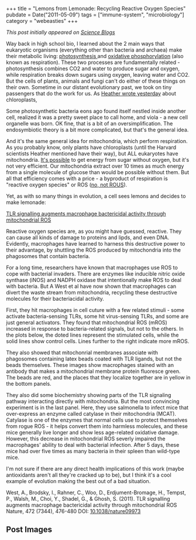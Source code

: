 +++
title = "Lemons from Lemonade: Recycling Reactive Oxygen Species"
pubdate = Date("2011-05-09")
tags = ["immune-system", "microbiology"]
category = "webeasties"
+++

_This post initially appeared on [Science Blogs](http://scienceblogs.com/webeasties)_

Way back in high school bio, I learned about the 2 main ways that eukaryotic organisms (everything other than bacteria and archaea) make their metabolic living: [photosynthesis ](http://en.wikipedia.org/wiki/Photosynthesis)and [oxidative phosphorylation](http://en.wikipedia.org/wiki/Oxidative_phosphorylation) (also known as respiration). These two processes are fundamentally related - photosynthesis combines CO2 and water to produce sugar and oxygen, while respiration breaks down sugars using oxygen, leaving water and CO2. But the cells of plants, animals and fungi can't do either of these things on their own. Sometime in our distant evolutionary past, we took on tiny passengers that do the work for us. 
As [Heather wrote yesterday](http://scienceblogs.com/webeasties/2011/05/artificial_engineerable_animal.php) about chloroplasts,

Some photosynthetic bacteria eons ago found itself nestled inside another cell, realized it was a pretty sweet place to call home, and viola - a new cell organelle was born. OK fine, that is a bit of an oversimplification. The endosymbiotic theory is a bit more complicated, but that's the general idea.

And it's the same general idea for mitochondria, which perform respiration. As you probably know, only plants have chloroplasts (until the Harvard scientists Heather mentioned have their way), but ALL eukaryotes have mitochondria. [It's possible](http://en.wikipedia.org/wiki/Lactic_acid_fermentation#Glycolysis) to get energy from sugar without oxygen, but it's not very efficient. Our mitochondria extract over 10 times as much energy from a single molecule of glucose than would be possible without them. But all that efficiency comes with a price - a byproduct of respiration is "reactive oxygen species" or ROS ([no, not ROUS](http://scientopia.org/blogs/scicurious/2011/05/06/friday-weird-science-i-hope-you-like-your-sperm-and-your-cell-phones-neat/)).

Yet, as with so many things in evolution, a cell sees lemons and decides to make lemonade:

[TLR signalling augments macrophage bactericidal activity through mitochondrial ROS](http://www.ncbi.nlm.nih.gov/pubmed?term=21525932)

Reactive oxygen species are, as you might have guessed, reactive. They can cause all kinds of damage to proteins and lipds, and even DNA. Evidently, macrophages have learned to harness this destructive power to their advantage, by shuttling the ROS produced by mitochondria into the phagosomes that contain bacteria.

For a long time, researchers have known that macrophages use ROS to cope with bacterial invaders. There are enzymes like inducible nitric oxide synthase (iNOS) and NADPH oxidase that intentionally make ROS to deal with bacteria. But A West et al have now shown that macrophages can divert the waste stream from mitochondria, recycling these destructive molecules for their bacteriacidal activity.

First, they hit macrophages in cell cuture with a few related stimuli - some activate bacteria-sensing TLRs, some hit virus-sensing TLRs, and some are just general activators. They found that mitochondrial ROS (mROS) increased in response to bacteria-related signals, but not to the others. In the plots below, the doted lines represent the stimulated cells, while the solid lines show control cells. Lines further to the right indicate more mROS.

They also showed that mitochonrial membranes associate with phagosomes containing latex beads coated with TLR ligands, but not the beads themselves. These images show macrophages stained with an antibody that makes a mitochondrial membrane protein fluoresce green. The beads are red, and the places that they localize together are in yellow in the bottom panels.

They also did some biochemistry showing parts of the TLR signaling pathway interacting directly with mitochondria. But the most convincing experiment is in the last panel. Here, they use salmonella to infect mice that over-express an enzyme called catylase in their mitochondria (MCAT). Catylase is one of the enzymes that normal cells use to protect themselves from rogue ROS - it helps convert them into harmless molecules, and these mice generally live longer and show less age-related oxidative damage. However, this decrease in mitochondrial ROS severly impaired the macrophages' ability to deal with bacterial infection. After 5 days, these mice had over five times as many bacteria in their spleen than wild-type mice.

I'm not sure if there are any direct health implications of this work (maybe antioxidants aren't all they're cracked up to be), but I think it's a cool example of evolution making the best out of a bad situation.

West, A., Brodsky, I., Rahner, C., Woo, D., Erdjument-Bromage, H., Tempst, P., Walsh, M., Choi, Y., Shadel, G., & Ghosh, S. (2011). TLR signalling augments macrophage bactericidal activity through mitochondrial ROS Nature, 472 (7344), 476-480 DOI: [10.1038/nature09973](review)

      
  

 ## Post Images


